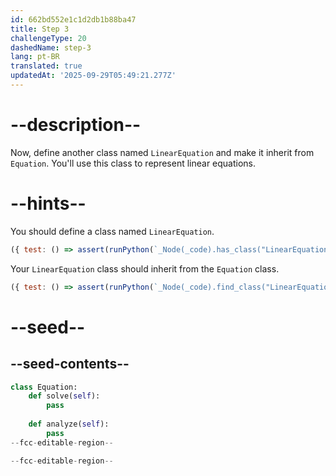 ```yaml
---
id: 662bd552e1c1d2db1b88ba47
title: Step 3
challengeType: 20
dashedName: step-3
lang: pt-BR
translated: true
updatedAt: '2025-09-29T05:49:21.277Z'
---
```


# --description--

Now, define another class named `LinearEquation` and make it inherit from `Equation`. You'll use this class to represent linear equations.

# --hints--

You should define a class named `LinearEquation`.

```js
({ test: () => assert(runPython(`_Node(_code).has_class("LinearEquation")`)) })
```

Your `LinearEquation` class should inherit from the `Equation` class.

```js
({ test: () => assert(runPython(`_Node(_code).find_class("LinearEquation").inherits_from("Equation")`)) })
```

# --seed--

## --seed-contents--

```py
class Equation:
    def solve(self):
        pass
        
    def analyze(self):
        pass
--fcc-editable-region--

--fcc-editable-region--
```
